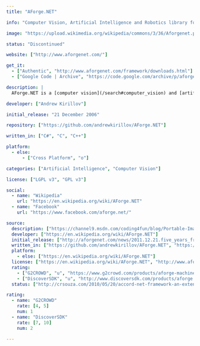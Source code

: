 ```yaml
---
title: "AForge.NET"

info: "Computer Vision, Artificial Intelligence and Robotics library for the .NET Framework"

image: "https://upload.wikimedia.org/wikipedia/commons/3/36/Aforgenet.png"

status: "Discontinued"

website: ["http://www.aforgenet.com/"]

get_it:
  - ["Authentic", "http://www.aforgenet.com/framework/downloads.html"]
  - ["Google Code | Archive", "https://code.google.com/archive/p/aforge/downloads"]

description: |
  AForge.NET is a [computer vision](/search#computer_vision) and [artificial intelligence](/search#artificial_intelligence) library originally developed by Andrew Kirillov for the .NET Framework. The source code and binaries of the project are available under the terms of the Lesser GPL and the GPL (GNU General Public License). Another (unaffiliated) project called [Accord.NET](https://invirds.gitlab.io/softwares/accord.net/) was created to extend the features of the original AForge.NET library.

developer: ["Andrew Kirillov"]

initial_release: "21 December 2006"

repository: ["https://github.com/andrewkirillov/AForge.NET"]

written_in: ["C#", "C", "C++"]

platform:
  - else:
      - ["Cross Platform", "o"]

categories: ["Artificial Intelligence", "Computer Vision"]

license: ["LGPL v3", "GPL v3"]

social:
  - name: "Wikipedia"
    url: "https://en.wikipedia.org/wiki/AForge.NET"
  - name: "Facebook"
    url: "https://www.facebook.com/aforge.net/"

source:
  description: ["https://channel9.msdn.com/coding4fun/blog/Portable-Image-and-Video-processing-with-help-from-AForgeNET-and-AccordNET", "https://web.archive.org/web/20181126145651/https://www.amazon.co.uk/AForge-NET-Ronald-Cohn-Jesse-Russell/dp/B007PN9QJQ", "http://crsouza.com/2010/05/20/accord-net-framework-an-extension-to-aforge-net/"]
  developer: ["https://en.wikipedia.org/wiki/AForge.NET"]
  initial_release: ["http://aforgenet.com/news/2011.12.21.five_years_framework.html", "https://en.wikipedia.org/wiki/AForge.NET"]
  written_in: ["https://github.com/andrewkirillov/AForge.NET", "https://en.wikipedia.org/wiki/AForge.NET"]
  platform:
    - else: ["https://en.wikipedia.org/wiki/AForge.NET"]
  license: ["https://en.wikipedia.org/wiki/AForge.NET", "http://www.aforgenet.com/framework/license.html"]
  rating:
    - ["G2CROWD", "u", "https://www.g2crowd.com/products/aforge-machinelearning/reviews"]
    - ["DiscoverSDK", "u", "http://www.discoversdk.com/products/aforge.net-framework-2.2.5#/overview"]
  status: ["http://crsouza.com/2010/05/20/accord-net-framework-an-extension-to-aforge-net/"]

rating:
  - name: "G2CROWD"
    rate: [4, 5]
    num: 1
  - name: "DiscoverSDK"
    rate: [7, 10]
    num: 2

---
```


